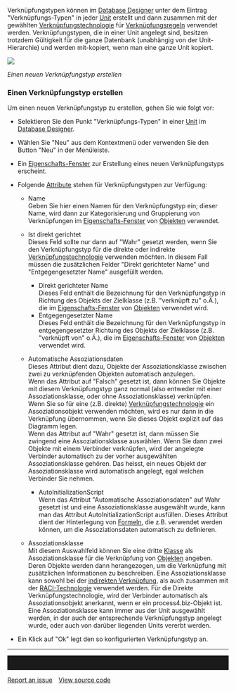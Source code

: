 

Verknüpfungstypen können im [Database Designer](database-designer-de) unter
dem Eintrag "Verknüpfungs-Typen" in jeder [Unit](unit-de) erstellt und dann
zusammen mit der gewählten
[Verknüpfungstechnologie](verknüpfungstechnologien) für
[Verknüpfungsregeln](verknüpfungsregeln) verwendet werden.
Verknüpfungstypen, die in einer Unit angelegt sind, besitzen trotzdem
Gültigkeit für die ganze Datenbank (unabhängig von der Unit-Hierarchie)
und werden mit-kopiert, wenn man eine ganze Unit kopiert.

![](//images.ctfassets.net/utx1h0gfm1om/3tNSenJSVO2aIwkOm8QCCA/8c21937b7fde613618b168ea4cd28dba/1017821.png)

*Einen neuen Verknüpfungstyp erstellen*

### Einen Verknüpfungstyp erstellen

Um einen neuen Verknüpfungstyp zu erstellen, gehen Sie wie folgt vor:

-  Selektieren Sie den Punkt "Verknüpfungs-Typen" in einer [Unit](unit-de)
    im [Database Designer](database-designer-de).
-  Wählen Sie "Neu" aus dem Kontextmenü oder verwenden Sie den Button
    "Neu" in der Menüleiste.
-  Ein [Eigenschafts-Fenster](eigenschaften-dialogfenster) zur
    Erstellung eines neuen Verknüpfungstyps erscheint.
-  Folgende [Attribute](attributgruppe-und-attribut) stehen für
    Verknüpfungstypen zur Verfügung:
    -  Name  
        Geben Sie hier einen Namen für den Verknüpfungstyp ein; dieser
        Name, wird dann zur Kategorisierung und Gruppierung von
        Verknüpfungen im
        [Eigenschafts-Fenster](eigenschaften-dialogfenster) von
        [Objekten](objekt) verwendet.
    -  Ist direkt gerichtet  
        Dieses Feld sollte nur dann auf "Wahr" gesetzt werden, wenn Sie
        den Verknüpfungstyp für die direkte oder indirekte
        [Verknüpfungstechnologie](verknüpfungstechnologien) verwenden
        möchten. In diesem Fall müssen die zusätzlichen Felder "Direkt
        gerichteter Name" und "Entgegengesetzter Name" ausgefüllt
        werden. 
        -  Direkt gerichteter Name  
            Dieses Feld enthält die Bezeichnung für den Verknüpfungstyp
            in Richtung des Objekts der Zielklasse (z.B. "verknüpft zu"
            o.Ä.), die im
            [Eigenschafts-Fenster](eigenschaften-dialogfenster) von
            [Objekten](objekt) verwendet wird.
        -  Entgegengesetzter Name  
            Dieses Feld enthält die Bezeichnung für den Verknüpfungstyp
            in entgegengesetzter Richtung des Objekts der Zielklasse
            (z.B. "verknüpft von" o.Ä.), die im
            [Eigenschafts-Fenster](Eigenschaften_Dialogfenster_) von
            [Objekten](Objekt) verwendet wird.
    -  Automatische Assoziationsdaten  
        Dieses Attribut dient dazu, Objekte der Assoziationsklasse
        zwischen zwei zu verknüpfenden Objekten automatisch anzulegen.  
        Wenn das Attribut auf "Falsch" gesetzt ist, dann können Sie
        Objekte mit diesem Verknüpfungstyp ganz normal (also entweder
        mit einer Assoziationsklasse, oder ohne Assoziationsklasse)
        verknüpfen. Wenn Sie so für eine (z.B. direkte)
        [Verknüpfungstechnologie](Verknüpfungstechnologien) ein
        Assoziationsobjekt verwenden möchten, wird es nur dann in die
        Verknüpfung übernommen, wenn Sie dieses Objekt explizit auf das
        Diagramm legen.  
        Wenn das Attribut auf "Wahr" gesetzt ist, dann müssen Sie
        zwingend eine Assoziationsklasse auswählen. Wenn Sie dann zwei
        Objekte mit einem Verbinder verknüpfen, wird der angelegte
        Verbinder automatisch zu der vorher ausgewählten
        Assoziationsklasse gehören. Das heisst, ein neues Objekt der
        Assoziationsklasse wird automatisch angelegt, egal welchen
        Verbinder Sie nehmen.

        -  AutoInitializationScript  
            Wenn das Attribut "Automatische Assoziationsdaten" auf Wahr
            gesetzt ist und eine Assoziationsklasse ausgewählt wurde,
            kann man das Attribut AutoInitializationScript ausfüllen.
            Dieses Attribut dient der Hinterlegung von
            [Formeln](attributtyp-formel), die z.B. verwendet werden
            können, um die Assoziationsdaten automatisch zu definieren.

    -  Assoziationsklasse  
        Mit diesem Auswahlfeld können Sie eine dritte [Klasse](klasse)
        als Assoziationsklasse für die Verknüpfung von
        [Objekten](objekt) angeben. Deren Objekte werden dann
        herangezogen, um die Verknüpfung mit zusätzlichen Informationen
        zu beschreiben. Eine Assoziationsklasse kann sowohl bei der
        [indirekten Verknüpfung](beispiel-zur-indirekten-verknüpfungstechnologie),
        als auch zusammen mit der
        [RACI-Technologie](beispiel-zur-raci-technologie)
        verwendet werden. Für die Direkte Verknüpfungstechnologie, wird
        der Verbinder automatisch als Assoziationsobjekt anerkannt, wenn
        er ein process4.biz-Objekt ist. Eine Assoziationsklasse kann
        immer aus der Unit ausgewählt werden, in der auch der
        entsprechende Verknüpfungstyp angelegt wurde, oder auch von
        darüber liegenden Units vererbt werden.

-  Ein Klick auf "Ok" legt den so konfigurierten Verknüpfungstyp an.

------------------------------------------------------------------------




<hr style="padding-top:2rem" />
<a href="https://github.com/process4/docs/issues" target="_blank" class="bgw btn btn-primary btn-lg shadow-sm">Report an issue</a>
<a href="https://github.com/process4/docs" target="_blank" class="bgw btn btn-primary btn-lg shadow-sm" style="margin-left:10px;">View source code</a>